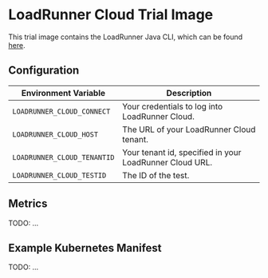 # LoadRunner Cloud Trial Image

This trial image contains the LoadRunner Java CLI, which can be found [here](https://admhelp.microfocus.com/lrc/en/2022.06/Content/Storm/t_cli_tools.htm).

## Configuration

| Environment Variable | Description |
| -------------------- | ----------- |
| `LOADRUNNER_CLOUD_CONNECT`        | Your credentials to log into LoadRunner Cloud. |
| `LOADRUNNER_CLOUD_HOST`    | The URL of your LoadRunner Cloud tenant. |
| `LOADRUNNER_CLOUD_TENANTID`    | Your tenant id, specified in your LoadRunner Cloud URL. |
| `LOADRUNNER_CLOUD_TESTID`    | The ID of the test. |

## Metrics

TODO: …

## Example Kubernetes Manifest

TODO: …